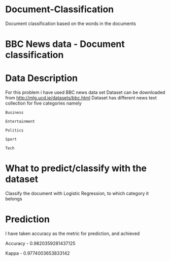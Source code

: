 # Document-Classification
Document classification based on the words in the documents

# BBC News data - Document classification
# Data Description
  For this problem i have used BBC news data set
  Dataset can be downloaded from http://mlg.ucd.ie/datasets/bbc.html
  Dataset has different news text collection for five categories namely 
  
    Business
  
    Entertainment
  
    Politics
  
    Sport 
  
    Tech
  
# What to predict/classify with the dataset
  Classify the document with Logistic Regression, to which category it belongs
  
# Prediction
  I have taken accuracy as the metric for prediction, and achieved 
  
  Accuracy - 0.9820359281437125
  
  Kappa - 0.9774003653833142
